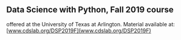 ## Data Science with Python, Fall 2019 course
offered at the University of Texas at Arlington.
Material available at: [www.cdslab.org/DSP2019F](www.cdslab.org/DSP2019F)
